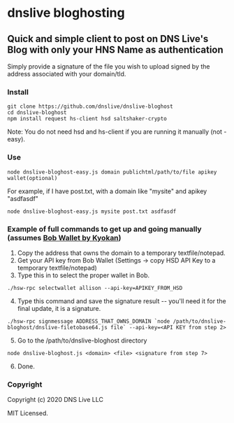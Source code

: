 # dnslive bloghosting
## Quick and simple client to post on DNS Live's Blog with only your HNS Name as authentication
Simply provide a signature of the file you wish to upload signed by the address associated with your domain/tld.

### Install
```
git clone https://github.com/dnslive/dnslive-bloghost
cd dnslive-bloghost
npm install request hs-client hsd saltshaker-crypto
```
Note: You do not need hsd and hs-client if you are running it manually (not -easy).

### Use
```
node dnslive-bloghost-easy.js domain publichtml/path/to/file apikey wallet(optional)
```
For example, if I have post.txt, with a domain like "mysite" and apikey "asdfasdf"
```
node dnslive-bloghost-easy.js mysite post.txt asdfasdf
```

### Example of full commands to get up and going manually (assumes [Bob Wallet by Kyokan](https://github.com/kyokan/bob-wallet))
1. Copy the address that owns the domain to a temporary textfile/notepad.
2. Get your API key from Bob Wallet  (Settings -> copy HSD API Key to a temporary textfile/notepad)
3. Type this in to select the proper wallet in Bob.
```
./hsw-rpc selectwallet allison --api-key=APIKEY_FROM_HSD
```
4. Type this command and save the signature result -- you'll need it for the final update, it is a signature.
```
./hsw-rpc signmessage ADDRESS_THAT_OWNS_DOMAIN `node /path/to/dnslive-bloghost/dnslive-filetobase64.js file` --api-key=<API KEY from step 2>
```
5. Go to the /path/to/dnslive-bloghost directory
```
node dnslive-bloghost.js <domain> <file> <signature from step 7>
```
6. Done.

### Copyright
Copyright (c) 2020 DNS Live LLC

MIT Licensed.

